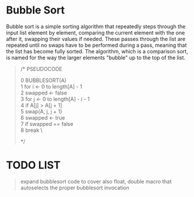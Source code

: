 # Bubble Sort
Bubble sort is a simple sorting algorithm that repeatedly steps through the input list element by element,
comparing the current element with the one after it, swapping their values if needed.
These passes through the list are repeated until no swaps have to be performed during a pass, meaning that the list has become fully sorted.
The algorithm, which is a comparison sort, is named for the way the larger elements "bubble" up to the top of the list.

<blockquote>
/*  PSEUDOCODE

0    BUBBLESORT(A) \
1        for i ← 0 to length[A] - 1 \
2           swapped  ← false \
3           for j ← 0 to length[A] - i - 1 \
4               if A[j] > A[j + 1] \
5                   swap(A, j, j + 1) \
6                   swapped ← true \
7            if swapped == false \
8               break \

*/
</blockquote>

# TODO LIST

> expand bubblesort code to cover also float, double
> macro that autoselects the proper bubblesort invocation
